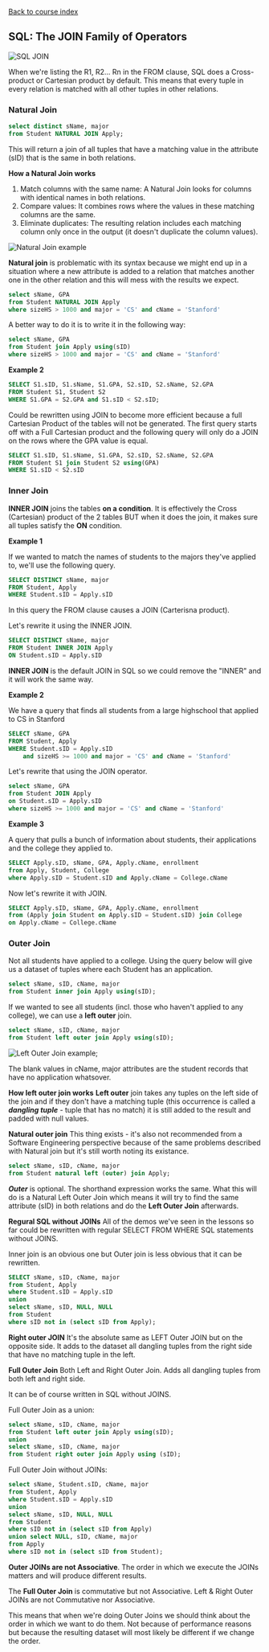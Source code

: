 [Back to course index](../index.md)

## SQL: The JOIN Family of Operators

![SQL JOIN](../assets/sql-join-operators-1.png)

When we're listing the R1, R2... Rn in the FROM clause, SQL does a Cross-product or Cartesian product by default. This means that every tuple in every relation is matched with all other tuples in other relations.

### Natural Join

```SQL
select distinct sName, major
from Student NATURAL JOIN Apply;
```

This will return a join of all tuples that have a matching value in the attribute (sID) that is the same in both relations.

**How a Natural Join works**

1. Match columns with the same name: A Natural Join looks for columns with identical names in both relations.
2. Compare values: It combines rows where the values in these matching columns are the same.
3. Eliminate duplicates: The resulting relation includes each matching column only once in the output (it doesn't duplicate the column values).

![Natural Join example](../assets/natural-join-example.png)

**Natural join** is problematic with its syntax because we might end up in a situation where a new attribute is added to a relation that matches another one in the other relation and this will mess with the results we expect.

```SQL
select sName, GPA
from Student NATURAL JOIN Apply
where sizeHS > 1000 and major = 'CS' and cName = 'Stanford'
```

A better way to do it is to write it in the following way:

```SQL
select sName, GPA
from Student join Apply using(sID)
where sizeHS > 1000 and major = 'CS' and cName = 'Stanford'
```

**Example 2**

```SQL
SELECT S1.sID, S1.sName, S1.GPA, S2.sID, S2.sName, S2.GPA
FROM Student S1, Student S2
WHERE S1.GPA = S2.GPA and S1.sID < S2.sID;
```

Could be rewritten using JOIN to become more efficient because a full Cartesian Product of the tables will not be generated. The first query starts off with a Full Cartesian product and the following query will only do a JOIN on the rows where the GPA value is equal.

```SQL
SELECT S1.sID, S1.sName, S1.GPA, S2.sID, S2.sName, S2.GPA
FROM Student S1 join Student S2 using(GPA)
WHERE S1.sID < S2.sID
```

### Inner Join

**INNER JOIN** joins the tables **on a condition**. It is effectively the Cross (Cartesian) product of the 2 tables BUT when it does the join, it makes sure all tuples satisfy the **ON** condition.

**Example 1**

If we wanted to match the names of students to the majors they've applied to, we'll use the following query.

```SQL
SELECT DISTINCT sName, major
FROM Student, Apply
WHERE Student.sID = Apply.sID
```

In this query the FROM clause causes a JOIN (Carterisna product).

Let's rewrite it using the INNER JOIN.

```SQL
SELECT DISTINCT sName, major
FROM Student INNER JOIN Apply
ON Student.sID = Apply.sID
```

**INNER JOIN** is the default JOIN in SQL so we could remove the "INNER" and it will work the same way.

**Example 2**

We have a query that finds all students from a large highschool that applied to CS in Stanford

```SQL
SELECT sName, GPA
FROM Student, Apply
WHERE Student.sID = Apply.sID
    and sizeHS >= 1000 and major = 'CS' and cName = 'Stanford'
```

Let's rewrite that using the JOIN operator.

```SQL
select sName, GPA
from Student JOIN Apply
on Student.sID = Apply.sID
where sizeHS >= 1000 and major = 'CS' and cName = 'Stanford'
```

**Example 3**

A query that pulls a bunch of information about students, their applications and the college they applied to.

```SQL
SELECT Apply.sID, sName, GPA, Apply.cName, enrollment
from Apply, Student, College
where Apply.sID = Student.sID and Apply.cName = College.cName
```

Now let's rewrite it with JOIN.

```SQL
SELECT Apply.sID, sName, GPA, Apply.cName, enrollment
from (Apply join Student on Apply.sID = Student.sID) join College
on Apply.cName = College.cName
```

### Outer Join

Not all students have applied to a college. Using the query below will give us a dataset of tuples where each Student has an application.

```SQL
select sName, sID, cName, major
from Student inner join Apply using(sID);
```

If we wanted to see all students (incl. those who haven't applied to any college), we can use a **left outer** join.

```SQL
select sName, sID, cName, major
from Student left outer join Apply using(sID);
```

![Left Outer Join example](../assets/left-outer-join-example.png);

The blank values in cName, major attributes are the student records that have no application whatsover.

**How left outer join works**
**Left outer** join takes any tuples on the left side of the join and if they don't have a matching tuple (this occurrence is called a **_dangling tuple_** - tuple that has no match) it is still added to the result and padded with null values.

**Natural outer join**
This thing exists - it's also not recommended from a Software Engineering perspective because of the same problems described with Natural join but it's still worth noting its existance.

```SQL
select sName, sID, cName, major
from Student natural left (outer) join Apply;
```

**_Outer_** is optional. The shorthand expression works the same. What this will do is a Natural Left Outer Join which means it will try to find the same attribute (sID) in both relations and do the **Left Outer Join** afterwards.

**Regural SQL without JOINs**
All of the demos we've seen in the lessons so far could be rewritten with regular SELECT FROM WHERE SQL statements without JOINS.

Inner join is an obvious one but Outer join is less obvious that it can be rewritten.

```SQL
SELECT sName, sID, cName, major
from Student, Apply
where Student.sID = Apply.sID
union
select sName, sID, NULL, NULL
from Student
where sID not in (select sID from Apply);
```

**Right outer JOIN**
It's the absolute same as LEFT Outer JOIN but on the opposite side. It adds to the dataset all dangling tuples from the right side that have no matching tuple in the left.

**Full Outer Join**
Both Left and Right Outer Join. Adds all dangling tuples from both left and right side.

It can be of course written in SQL without JOINS.

Full Outer Join as a union:

```SQL
select sName, sID, cName, major
from Student left outer join Apply using(sID);
union
select sName, sID, cName, major
from Student right outer join Apply using (sID);
```

Full Outer Join without JOINs:

```SQL
select sName, Student.sID, cName, major
from Student, Apply
where Student.sID = Apply.sID
union
select sName, sID, NULL, NULL
from Student
where sID not in (select sID from Apply)
union select NULL, sID, cName, major
from Apply
where sID not in (select sID from Student);
```

**Outer JOINs are not Associative**. The order in which we execute the JOINs matters and will produce different results.

The **Full Outer Join** is commutative but not Associative. Left & Right Outer JOINs are not Commutative nor Associative.

This means that when we're doing Outer Joins we should think about the order in which we want to do them. Not because of performance reasons but because the resulting dataset will most likely be different if we change the order.
